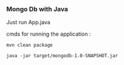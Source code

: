 ### Mongo Db with Java
Just run App.java

cmds for running the application : 

`mvn clean package`

`java -jar target/mongodb-1.0-SNAPSHOT.jar`
